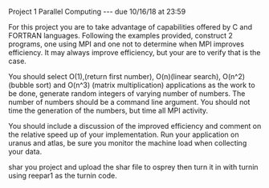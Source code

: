 Project 1 Parallel Computing --- due 10/16/18 at 23:59

For this project you are to take advantage of capabilities
offered by C and FORTRAN languages. Following the examples provided,
construct 2 programs, one using MPI and one not to determine
when MPI improves efficiency. It may always improve
efficiency, but your are to verify that is the case. 


You should select O(1),(return first number),  O(n)(linear search), 
O(n^2)(bubble sort) and O(n^3) (matrix multiplication) applications 
as the work to be done, generate random integers of varying 
number of numbers.  The number of numbers should be a 
command line argument. You should not time the
generation of the numbers, but time all MPI activity. 

You should include a discussion of the improved efficiency and
comment on the relative speed up of your implementation. Run your
application on uranus and atlas, be sure you monitor the machine 
load when collecting your data. 

shar you project and upload the shar file to osprey then turn it in
with turnin using reepar1 as the turnin code.